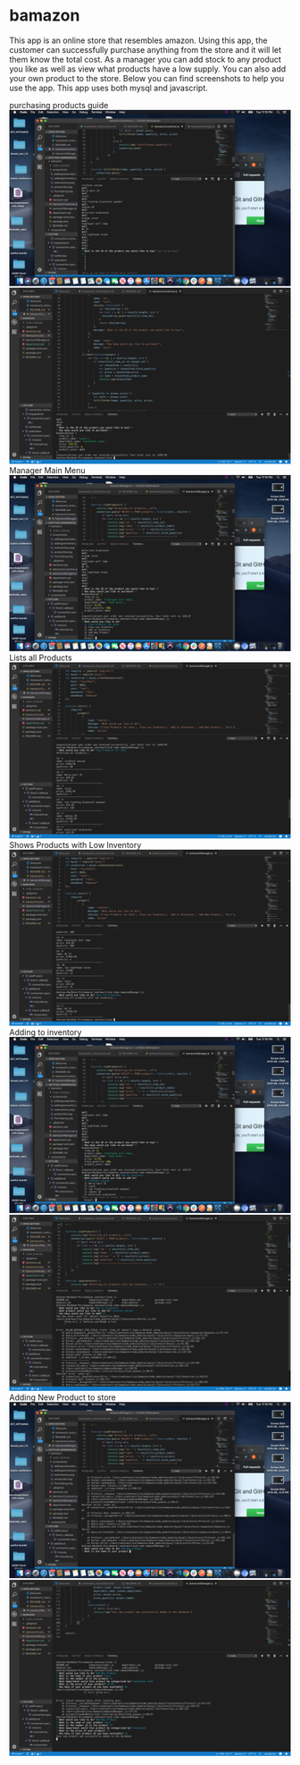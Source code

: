# bamazon

This app is an online store that resembles amazon.  Using this app, the customer can successfully purchase anything from the store and it will let them know the total cost.  As a manager you can add stock to any product you like as well as view what products have a low supply.  You can also add your own product to the store.  Below you can find screenshots to help you use the app.  This app uses both mysql and javascript.

purchasing products guide
![purchase products](/screenshots/purchasing1.png)
![purchase products](/screenshots/purchasing.png)
Manager Main Menu
![Manager Main Menu](/screenshots/managermain.png)
Lists all Products
![product list](/screenshots/productlist.png)
Shows Products with Low Inventory
![low inventory](/screenshots/lowinventory.png)
Adding to inventory
![add to inventory](/screenshots/addtoinventory1.png)
![add to inventory](/screenshots/addingtoinventory.png)
Adding New Product to store
![add new product](/screenshots/addnewproduct1.png)
![add new product](/screenshots/addingnewproduct.png)